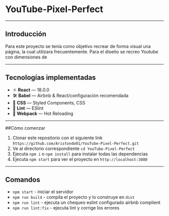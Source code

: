 # YouTube-Pixel-Perfect
***
## Introducción
Para este proyecto se tenía como objetivo recrear de forma visual una página, la cual utilizara frecuentemente. Para el diseño se recreo Youtube con dimensiones de 
***
## Tecnologías implementadas
* ⚛ **React** — 18.0.0
* 🛠 **Babel** — Airbnb & React/configuración recomendada
* 💅 **CSS** — Styled Components, CSS
* 💖 **Lint** — ESlint
* 🚀 **Webpack** — Hot Reloading 
***
##Cómo comenzar
1. Clonar este repositorio con el siguiente link `https://github.com/Aristondo01/YouTube-Pixel-Perfect.git`
2. Ve al directorio correspondiente `cd YouTube-Pixel-Perfect`
3. Ejecuta `npm i` o `npm install` para instalar todas las dependencias
4. Ejecuta `npm start` para ver el proyecto en `http://localhost:3080`

***
## Comandos
* `npm start` - iniciar el servidor
* `npm run build` - compila el proyecto y lo construye en `dist`
* `npm run lint` - ejecuta un chequeo eslint configurado airbnb complient
* `npm run lint:fix` - ejecuta lint y corrige los errores
